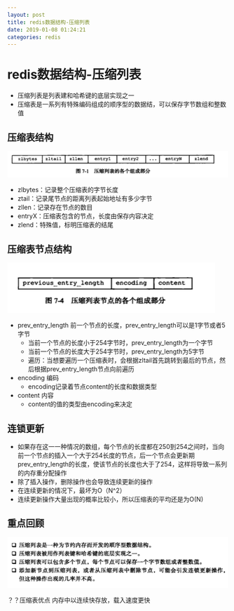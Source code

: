 ```yaml
--- 
layout: post 
title: redis数据结构-压缩列表 
date: 2019-01-08 01:24:21 
categories: redis 
---
```

# redis数据结构-压缩列表
- 压缩列表是列表建和哈希键的底层实现之一
- 压缩表是一系列有特殊编码组成的顺序型的数据结，可以保存字节数组和整数值

## 压缩表结构
![](/images/20181117163711230_1673580428.png)
- zlbytes：记录整个压缩表的字节长度
- ztail：记录尾节点的距离列表起始地址有多少字节
- zllen：记录存在节点的数目
- entryX：压缩表包含的节点，长度由保存内容决定
- zlend：特殊值，标明压缩表的结尾

## 压缩表节点结构
![](/images/20181117164343168_125444990.png)
- prev_entry_length 前一个节点的长度，prev_entry_length可以是1字节或者5字节
    - 当前一个节点的长度小于254字节时，prev_entry_length为一个字节
    - 当前一个节点的长度大于254字节时，prev_entry_length为5字节
    - 遍历：当想要遍历一个压缩表时，会根据zltail首先跳转到最后的节点，然后根据prev_entry_length节点向前遍历
- encoding 编码
    - encoding记录着节点content的长度和数据类型
- content 内容
    - content的值的类型由encoding来决定
## 连锁更新
- 如果存在这一一种情况的数组，每个节点的长度都在250到254之间时，当向前一个节点的插入一个大于254长度的节点，后一个节点会更新期prev_entry_length的长度，使该节点的长度也大于了254，这样将导致一系列的内存重分配操作
- 除了插入操作，删除操作也会导致连续更新的操作
- 在连续更新的情况下，最坏为O（N^2）
- 连续更新操作大量出现的概率比较小，所以压缩表的平均还是为O(N)

## 重点回顾
![](/images/20181117170719184_1598835606.png)


？？压缩表优点
内存中以连续快存放，载入速度更快

